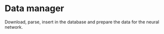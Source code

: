 # Data manager
Download, parse, insert in the database and prepare the data for the neural network.
